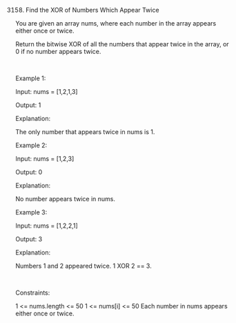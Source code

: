 3158. Find the XOR of Numbers Which Appear Twice

You are given an array nums, where each number in the array appears either once or twice.

Return the bitwise XOR of all the numbers that appear twice in the array, or 0 if no number appears twice.

 

Example 1:

Input: nums = [1,2,1,3]

Output: 1

Explanation:

The only number that appears twice in nums is 1.

Example 2:

Input: nums = [1,2,3]

Output: 0

Explanation:

No number appears twice in nums.

Example 3:

Input: nums = [1,2,2,1]

Output: 3

Explanation:

Numbers 1 and 2 appeared twice. 1 XOR 2 == 3.

 

Constraints:

1 <= nums.length <= 50
1 <= nums[i] <= 50
Each number in nums appears either once or twice.